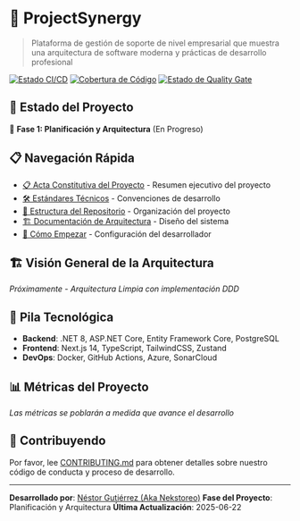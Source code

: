 # 🚀 ProjectSynergy

> Plataforma de gestión de soporte de nivel empresarial que muestra una arquitectura de software moderna y prácticas de desarrollo profesional

[![Estado CI/CD](https://github.com/[tu-usuario]/ProjectSynergy/workflows/CI/badge.svg)](https://github.com/[tu-usuario]/ProjectSynergy/actions)
[![Cobertura de Código](https://img.shields.io/badge/coverage-0%25-red)](https://github.com/[tu-usuario]/ProjectSynergy)
[![Estado de Quality Gate](https://sonarcloud.io/api/project_badges/measure?project=projectsynergy&metric=alert_status)](https://sonarcloud.io/dashboard?id=projectsynergy)

## 🎯 Estado del Proyecto
🔄 **Fase 1: Planificación y Arquitectura** (En Progreso)

## 📋 Navegación Rápida
- [📋 Acta Constitutiva del Proyecto](PROJECT_CHARTER.md) - Resumen ejecutivo del proyecto
- [🛠️ Estándares Técnicos](TECHNICAL_STANDARDS.md) - Convenciones de desarrollo
- [📁 Estructura del Repositorio](REPOSITORY_STRUCTURE.md) - Organización del proyecto
- [🏗️ Documentación de Arquitectura](docs/architecture/) - Diseño del sistema
- [🚀 Cómo Empezar](docs/development/getting-started.md) - Configuración del desarrollador

## 🏗️ Visión General de la Arquitectura
*Próximamente - Arquitectura Limpia con implementación DDD*

## 🚀 Pila Tecnológica
- **Backend**: .NET 8, ASP.NET Core, Entity Framework Core, PostgreSQL
- **Frontend**: Next.js 14, TypeScript, TailwindCSS, Zustand
- **DevOps**: Docker, GitHub Actions, Azure, SonarCloud

## 📊 Métricas del Proyecto
*Las métricas se poblarán a medida que avance el desarrollo*

## 🤝 Contribuyendo
Por favor, lee [CONTRIBUTING.md](CONTRIBUTING.md) para obtener detalles sobre nuestro código de conducta y proceso de desarrollo.

---

**Desarrollado por**: [Néstor Gutiérrez (Aka Nekstoreo)](https://github.com/Nekstoreo)
**Fase del Proyecto**: Planificación y Arquitectura
**Última Actualización**: 2025-06-22
